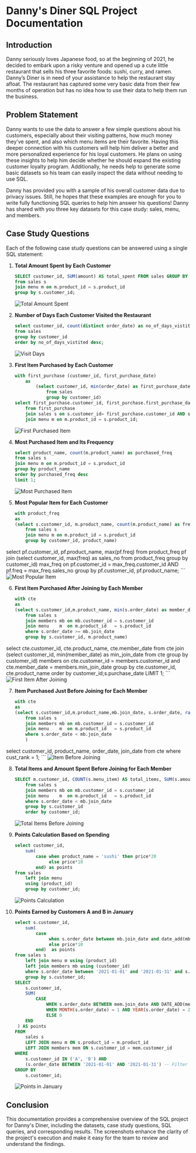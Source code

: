 # Danny's Diner SQL Project Documentation

## Introduction

Danny seriously loves Japanese food, so at the beginning of 2021, he decided to embark upon a risky venture and opened up a cute little restaurant that sells his three favorite foods: sushi, curry, and ramen. Danny’s Diner is in need of your assistance to help the restaurant stay afloat. The restaurant has captured some very basic data from their few months of operation but has no idea how to use their data to help them run the business.

## Problem Statement

Danny wants to use the data to answer a few simple questions about his customers, especially about their visiting patterns, how much money they’ve spent, and also which menu items are their favorite. Having this deeper connection with his customers will help him deliver a better and more personalized experience for his loyal customers. He plans on using these insights to help him decide whether he should expand the existing customer loyalty program. Additionally, he needs help to generate some basic datasets so his team can easily inspect the data without needing to use SQL.

Danny has provided you with a sample of his overall customer data due to privacy issues. Still, he hopes that these examples are enough for you to write fully functioning SQL queries to help him answer his questions! Danny has shared with you three key datasets for this case study: sales, menu, and members.

## Case Study Questions

Each of the following case study questions can be answered using a single SQL statement:

1. **Total Amount Spent by Each Customer**
    ```sql
    SELECT customer_id, SUM(amount) AS total_spent FROM sales GROUP BY customer_id;select s.customer_id , sum(m.price) Total_amount_spent
	from sales s
	join menu m on m.product_id = s.product_id
    group by s.customer_id;
    ```
    ![Total Amount Spent](screenshots/total_amount_spent.png)

2. **Number of Days Each Customer Visited the Restaurant**
    ```sql
   select customer_id, count(distinct order_date) as no_of_days_vistited
	from sales
    group by customer_id
    order by no_of_days_vistited desc;
    ```
    ![Visit Days](screenshots/visit_days.png)

3. **First Item Purchased by Each Customer**
    ```sql
   with first_purchase (customer_id, first_purchase_date)
		as
			(select customer_id, min(order_date) as first_purchase_date 
				from sales 
				group by customer_id)
	select first_purchase.customer_id, first_purchase.first_purchase_date, m.product_name 
		from first_purchase
		join sales s on s.customer_id= first_purchase.customer_id AND s.order_date = first_purchase.first_purchase_date
		join menu m on m.product_id = s.product_id;
    ```
    ![First Purchased Item](screenshots/first_purchased_item.png)

4. **Most Purchased Item and Its Frequency**
    ```sql
   select product_name, count(m.product_name) as purchased_freq
	from sales s
    join menu m on m.product_id = s.product_id
    group by product_name
    order by purchased_freq desc
    limit 1;

    ```
    ![Most Purchased Item](screenshots/most_purchased_item.png)

5. **Most Popular Item for Each Customer**
    ```sql
    with product_freq 
	as
	(select s.customer_id, m.product_name, count(m.product_name) as freq
		from sales s
		join menu m on m.product_id = s.product_id
		group by customer_id, product_name)
select pf.customer_id, pf.product_name, max(pf.freq)
	from product_freq pf
join
	(select customer_id, max(freq) as sales_no
		from product_freq
		group by customer_id) max_freq on pf.customer_id = max_freq.customer_id AND pf.freq = max_freq.sales_no
        group by pf.customer_id, pf.product_name;
    ```
    ![Most Popular Item](screenshots/most_popular_item.png)

6. **First Item Purchased After Joining by Each Member**
    ```sql
    with cte
	as
	(select s.customer_id,m.product_name, min(s.order_date) as member_date
		from sales s
		join members mb on mb.customer_id = s.customer_id
		join menu 	 m  on m.product_id   = s.product_id
		where s.order_date >= mb.join_date
		group by s.customer_id, m.product_name)
select cte.customer_id, cte.product_name, cte.member_date
	from cte
join
	(select customer_id, min(member_date) as min_join_date
		from cte
		group by customer_id) members on cte.customer_id = members.customer_id and cte.member_date = members.min_join_date
        group by cte.customer_id, cte.product_name
        order by customer_id;s.purchase_date LIMIT 1;
    ```
    ![First Item After Joining](screenshots/first_item_after_joining.png)

7. **Item Purchased Just Before Joining for Each Member**
    ```sql
    with cte
	as
	(select s.customer_id,m.product_name,mb.join_date, s.order_date, rank() over(partition by s.customer_id order by s.order_date DESC) as cust_rank
		from sales s
		join members mb on mb.customer_id = s.customer_id
		join menu 	 m  on m.product_id   = s.product_id
		where s.order_date < mb.join_date
		)
select customer_id, product_name, order_date, join_date
	from cte
    where cust_rank = 1;
    ```
    ![Item Before Joining](screenshots/item_before_joining.png)

8. **Total Items and Amount Spent Before Joining for Each Member**
    ```sql
    SELECT m.customer_id, COUNT(s.menu_item) AS total_items, SUM(s.amount) AS total_amount FROM members m LEFT JOIN sales s ON m.customer_id = s.customer_id AND s.purchase_date < m.join_date GROUP BY m.customer_id;select s.customer_id, count(s.product_id) as total_item, sum(m.price) as total_amount
		from sales s
		join members mb on mb.customer_id = s.customer_id
		join menu 	 m  on m.product_id   = s.product_id
		where s.order_date < mb.join_date
		group by s.customer_id
        order by customer_id;
    ```
    ![Total Items Before Joining](screenshots/total_items_before_joining.png)

9. **Points Calculation Based on Spending**
    ```sql
   select customer_id, 
		sum(
			case when product_name = 'sushi' then price*20
				 else price*10
			end) as points
   from sales
		left join menu 
		using (product_id)
        group by customer_id;
    ```
    ![Points Calculation](screenshots/points_calculation.png)

10. **Points Earned by Customers A and B in January**
    ```sql
    select s.customer_id, 
		sum(
			case 
				 when s.order_date between mb.join_date and date_add(mb.join_date, interval 7 day) then price*20
				 else price*10
		    end)  as points
    from sales s
		left join menu m using (product_id)
        left join members mb using (customer_id)
        where s.order_date between '2021-01-01' and '2021-01-31' and s.customer_id in ('A' , 'B')
        group by s.customer_id;
    SELECT
    	s.customer_id,
    	SUM(
        	CASE
            	WHEN s.order_date BETWEEN mem.join_date AND DATE_ADD(mem.join_date, INTERVAL 7 DAY) THEN price * 20
            	WHEN MONTH(s.order_date) = 1 AND YEAR(s.order_date) = 2021 THEN price * 10
            	ELSE 0
        END
     ) AS points
    FROM
    	sales s
    	LEFT JOIN menu m ON s.product_id = m.product_id
    	LEFT JOIN members mem ON s.customer_id = mem.customer_id
    WHERE
    	s.customer_id IN ('A', 'B') AND
    	(s.order_date BETWEEN '2021-01-01' AND '2021-01-31') -- Filter for January 2021
    GROUP BY
    	s.customer_id;
    ```
    ![Points in January](screenshots/points_in_january.png)

## Conclusion

This documentation provides a comprehensive overview of the SQL project for Danny's Diner, including the datasets, case study questions, SQL queries, and corresponding results. The screenshots enhance the clarity of the project's execution and make it easy for the team to review and understand the findings.
